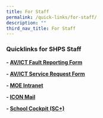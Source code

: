 ```yaml
---
title: For Staff
permalink: /quick-links/for-staff/
description: ""
third_nav_title: For Staff
---
```

### Quicklinks for SHPS Staff

**\- [AV/ICT Fault Reporting Form](https://docs.google.com/forms/d/e/1FAIpQLSc9eSEXE8hbFEgRJDYQwfowxj_zSxrVRt6VyQHOyQFws82znA/viewform)**

**\- [AV/ICT Service Request Form](https://forms.gle/NRy5fPwRSAWoXwnJ8)**

**\- [MOE Intranet](https://intranet.moe.gov.sg/Pages/Home.aspx)**

**\- [ICON Mail](https://icon.moe.edu.sg/saas/usercenter/index.do)**

**\- [School Cockpit (SC+)](https://schoolcockpit.moe.gov.sg/)**
